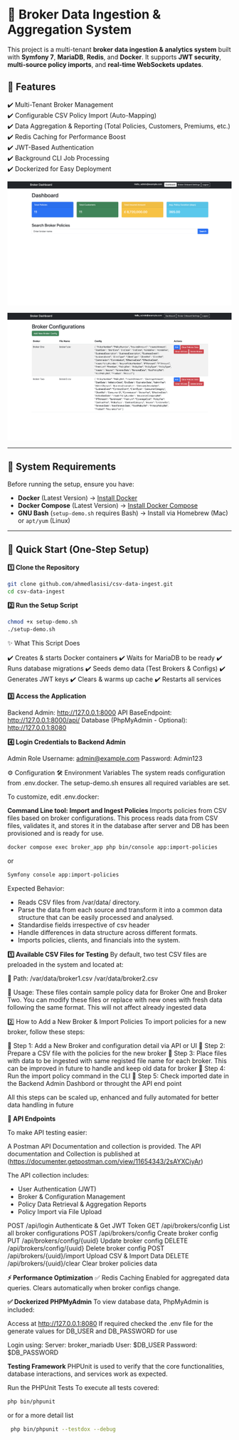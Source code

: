 # 🚀 Broker Data Ingestion & Aggregation System

This project is a multi-tenant **broker data ingestion & analytics system** built with **Symfony 7**, **MariaDB**, **Redis**, and **Docker**. It supports **JWT security**, **multi-source policy imports**, and **real-time WebSockets updates**.

## **🔹 Features**

✔️ Multi-Tenant Broker Management  
✔️ Configurable CSV Policy Import (Auto-Mapping)  
✔️ Data Aggregation & Reporting (Total Policies, Customers, Premiums, etc.)  
✔️ Redis Caching for Performance Boost  
✔️ JWT-Based Authentication  
✔️ Background CLI Job Processing  
✔️ Dockerized for Easy Deployment

![image info](./dashboard.png)

![image info](./setting.png)

---

## **📌 System Requirements**

Before running the setup, ensure you have:

- **Docker** (Latest Version) → [Install Docker](https://docs.docker.com/get-docker/)
- **Docker Compose** (Latest Version) → [Install Docker Compose](https://docs.docker.com/compose/install/)
- **GNU Bash** (`setup-demo.sh` requires Bash) → Install via Homebrew (Mac) or `apt/yum` (Linux)

---

## **🚀 Quick Start (One-Step Setup)**

**1️⃣ Clone the Repository**

```sh
git clone github.com/ahmedlasisi/csv-data-ingest.git
cd csv-data-ingest
```

**2️⃣ Run the Setup Script**

```sh
chmod +x setup-demo.sh
./setup-demo.sh
```

✨ What This Script Does

✔️ Creates & starts Docker containers
✔️ Waits for MariaDB to be ready
✔️ Runs database migrations
✔️ Seeds demo data (Test Brokers & Configs)
✔️ Generates JWT keys
✔️ Clears & warms up cache
✔️ Restarts all services

**3️⃣ Access the Application**

Backend Admin: http://127.0.0.1:8000
API BaseEndpoint: http://127.0.0.1:8000/api/
Database (PhpMyAdmin - Optional): http://127.0.0.1:8080

**4️⃣ Login Credentials to Backend Admin**

Admin Role
Username: admin@example.com
Password: Admin123

⚙️ Configuration
🛠️ Environment Variables
The system reads configuration from .env.docker. The setup-demo.sh ensures all required variables are set.

To customize, edit .env.docker:

**Command Line tool: Import and Ingest Policies**
Imports policies from CSV files based on broker configurations.
This process reads data from CSV files, validates it, and stores it in the database after server and DB has been provisioned and is ready for use.

```sh
docker compose exec broker_app php bin/console app:import-policies

```

or

```sh
Symfony console app:import-policies

```

Expected Behavior:

- Reads CSV files from /var/data/ directory.
- Parse the data from each source and transform it into a common data structure that can be easily processed and analysed.
- Standardise fields irrespective of csv header
- Handle differences in data structure across different formats.
- Imports policies, clients, and financials into the system.

**1️⃣ Available CSV Files for Testing**
By default, two test CSV files are preloaded in the system and located at:

📂 Path:
/var/data/broker1.csv
/var/data/broker2.csv

📌 Usage: These files contain sample policy data for Broker One and Broker Two.
You can modify these files or replace with new ones with fresh data following the same format. This will not affect already ingested data

2️⃣ How to Add a New Broker & Import Policies
To import policies for a new broker, follow these steps:

🔹 Step 1: Add a New Broker and configuration detail via API or UI
🔹 Step 2: Prepare a CSV file with the policies for the new broker
🔹 Step 3: Place files with data to be ingested with same registed file name for each broker. This can be improved in future to handle and keep old data for broker
🔹 Step 4: Run the import policy command in the CLI
🔹 Step 5: Check imported date in the Backend Admin Dashbord or throught the API end point

All this steps can be scaled up, enhanced and fully automated for better data handling in future

**📜 API Endpoints**

To make API testing easier:

A Postman API Documentation and collection is provided. The API documentation and Collection is published at (https://documenter.getpostman.com/view/11654343/2sAYXCiyAr)

The API collection includes:

- User Authentication (JWT)
- Broker & Configuration Management
- Policy Data Retrieval & Aggregation Reports
- Policy Import via File Upload

POST /api/login Authenticate & Get JWT Token
GET /api/brokers/config List all broker configurations
POST /api/brokers/config Create broker config
PUT /api/brokers/config/{uuid} Update broker config
DELETE /api/brokers/config/{uuid} Delete broker config
POST /api/brokers/{uuid}/import Upload CSV & Import Data
DELETE /api/brokers/{uuid}/clear Clear broker policies data

**⚡ Performance Optimization**
✅ Redis Caching
Enabled for aggregated data queries.
Clears automatically when broker configs change.

**✅ Dockerized PHPMyAdmin**
To view database data, PhpMyAdmin is included:

Access at http://127.0.0.1:8080
If required checked the .env file for the generate values for DB_USER and DB_PASSWORD for use

Login using:
Server: broker_mariadb
User: $DB_USER
Password: $DB_PASSWORD

**Testing Framework**
PHPUnit is used to verify that the core functionalities, database interactions, and services work as expected.

Run the PHPUnit Tests
To execute all tests covered:

```sh
php bin/phpunit
```

or for a more detail list

```sh
 php bin/phpunit --testdox --debug
```
